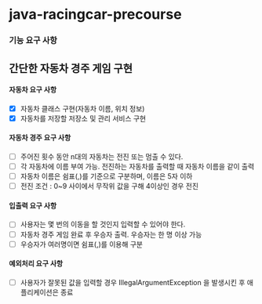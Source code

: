 # java-racingcar-precourse

### 기능 요구 사항

## 간단한 자동차 경주 게임 구현

#### 자동차 요구 사항

-[X] 자동차 클래스 구현(자동차 이름, 위치 정보)
-[X] 자동차를 저장할 저장소 및 관리 서비스 구현

#### 자동차 경주 요구 사항

-[ ] 주어진 횟수 동안 n대의 자동차는 전진 또는 멈출 수 있다.
-[ ] 각 자동차에 이름 부여 가능. 전진하는 자동차를 출력할 때 자동차 이름을 같이 출력
-[ ] 자동차 이름은 쉼표(,)를 기준으로 구분하며, 이름은 5자 이하
-[ ] 전진 조건 : 0~9 사이에서 무작위 값을 구해 4이상인 경우 전진

#### 입출력 요구 사항

-[ ] 사용자는 몇 번의 이동을 할 것인지 입력할 수 있어야 한다.
-[ ] 자동차 경주 게임 완료 후 우승자 출력. 우승자는 한 명 이상 가능
-[ ] 우승자가 여러명이면 쉼표(,)를 이용해 구분

#### 예외처리 요구 사항

- [ ] 사용자가 잘못된 값을 입력할 경우 IllegalArgumentException 을 발생시킨 후 애플리케이션은 종료
